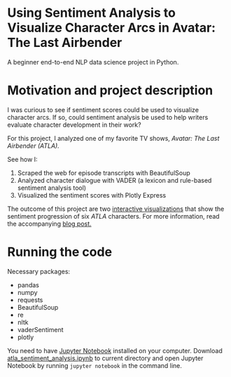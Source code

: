 # Using Sentiment Analysis to Visualize Character Arcs in Avatar: The Last Airbender
A beginner end-to-end NLP data science project in Python.

# Motivation and project description
I was curious to see if sentiment scores could be used to visualize character arcs. If so, could sentiment analysis be used to help writers evaluate character development in their work?

For this project, I analyzed one of my favorite TV shows, *Avatar: The Last Airbender (ATLA).*

See how I:
1) Scraped the web for episode transcripts with BeautifulSoup
2) Analyzed character dialogue with VADER (a lexicon and rule-based sentiment analysis tool)
3) Visualized the sentiment scores with Plotly Express

The outcome of this project are two [interactive visualizations](https://plotly.com/~ritakalach/4/) that show the sentiment progression of six *ATLA* characters. For more information, read the accompanying [blog post.](https://medium.com/data-comet/atla-sentiment-analysis-43f26edddad2)

# Running the code
Necessary packages:
* pandas
* numpy
* requests
* BeautifulSoup
* re
* nltk
* vaderSentiment
* plotly

You need to have [Jupyter Notebook](https://jupyter.readthedocs.io/en/latest/install.html) installed on your computer. Download [atla_sentiment_analysis.ipynb](atla_sentiment_analysis.ipynb) to current directory and open Jupyter Notebook by running `jupyter notebook` in the command line.
